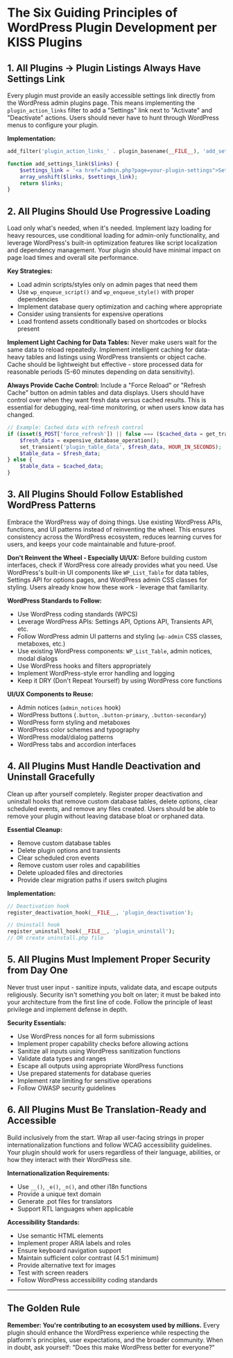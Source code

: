 # The Six Guiding Principles of WordPress Plugin Development per KISS Plugins

## 1. All Plugins → Plugin Listings Always Have Settings Link

Every plugin must provide an easily accessible settings link directly from the WordPress admin plugins page. This means implementing the `plugin_action_links` filter to add a "Settings" link next to "Activate" and "Deactivate" actions. Users should never have to hunt through WordPress menus to configure your plugin.

**Implementation:**
```php
add_filter('plugin_action_links_' . plugin_basename(__FILE__), 'add_settings_link');

function add_settings_link($links) {
    $settings_link = '<a href="admin.php?page=your-plugin-settings">Settings</a>';
    array_unshift($links, $settings_link);
    return $links;
}
```

## 2. All Plugins Should Use Progressive Loading

Load only what's needed, when it's needed. Implement lazy loading for heavy resources, use conditional loading for admin-only functionality, and leverage WordPress's built-in optimization features like script localization and dependency management. Your plugin should have minimal impact on page load times and overall site performance.

**Key Strategies:**
- Load admin scripts/styles only on admin pages that need them
- Use `wp_enqueue_script()` and `wp_enqueue_style()` with proper dependencies
- Implement database query optimization and caching where appropriate
- Consider using transients for expensive operations
- Load frontend assets conditionally based on shortcodes or blocks present

**Implement Light Caching for Data Tables:**
Never make users wait for the same data to reload repeatedly. Implement intelligent caching for data-heavy tables and listings using WordPress transients or object cache. Cache should be lightweight but effective - store processed data for reasonable periods (5-60 minutes depending on data sensitivity).

**Always Provide Cache Control:**
Include a "Force Reload" or "Refresh Cache" button on admin tables and data displays. Users should have control over when they want fresh data versus cached results. This is essential for debugging, real-time monitoring, or when users know data has changed.

```php
// Example: Cached data with refresh control
if (isset($_POST['force_refresh']) || false === ($cached_data = get_transient('plugin_table_data'))) {
    $fresh_data = expensive_database_operation();
    set_transient('plugin_table_data', $fresh_data, HOUR_IN_SECONDS);
    $table_data = $fresh_data;
} else {
    $table_data = $cached_data;
}
```

## 3. All Plugins Should Follow Established WordPress Patterns

Embrace the WordPress way of doing things. Use existing WordPress APIs, functions, and UI patterns instead of reinventing the wheel. This ensures consistency across the WordPress ecosystem, reduces learning curves for users, and keeps your code maintainable and future-proof.

**Don't Reinvent the Wheel - Especially UI/UX:**
Before building custom interfaces, check if WordPress core already provides what you need. Use WordPress's built-in UI components like `WP_List_Table` for data tables, Settings API for options pages, and WordPress admin CSS classes for styling. Users already know how these work - leverage that familiarity.

**WordPress Standards to Follow:**
- Use WordPress coding standards (WPCS)
- Leverage WordPress APIs: Settings API, Options API, Transients API, etc.
- Follow WordPress admin UI patterns and styling (`wp-admin` CSS classes, metaboxes, etc.)
- Use existing WordPress components: `WP_List_Table`, admin notices, modal dialogs
- Use WordPress hooks and filters appropriately
- Implement WordPress-style error handling and logging
- Keep it DRY (Don't Repeat Yourself) by using WordPress core functions

**UI/UX Components to Reuse:**
- Admin notices (`admin_notices` hook)
- WordPress buttons (`.button`, `.button-primary`, `.button-secondary`)
- WordPress form styling and metaboxes
- WordPress color schemes and typography
- WordPress modal/dialog patterns
- WordPress tabs and accordion interfaces

## 4. All Plugins Must Handle Deactivation and Uninstall Gracefully

Clean up after yourself completely. Register proper deactivation and uninstall hooks that remove custom database tables, delete options, clear scheduled events, and remove any files created. Users should be able to remove your plugin without leaving database bloat or orphaned data.

**Essential Cleanup:**
- Remove custom database tables
- Delete plugin options and transients
- Clear scheduled cron events
- Remove custom user roles and capabilities
- Delete uploaded files and directories
- Provide clear migration paths if users switch plugins

**Implementation:**
```php
// Deactivation hook
register_deactivation_hook(__FILE__, 'plugin_deactivation');

// Uninstall hook
register_uninstall_hook(__FILE__, 'plugin_uninstall');
// OR create uninstall.php file
```

## 5. All Plugins Must Implement Proper Security from Day One

Never trust user input - sanitize inputs, validate data, and escape outputs religiously. Security isn't something you bolt on later; it must be baked into your architecture from the first line of code. Follow the principle of least privilege and implement defense in depth.

**Security Essentials:**
- Use WordPress nonces for all form submissions
- Implement proper capability checks before allowing actions
- Sanitize all inputs using WordPress sanitization functions
- Validate data types and ranges
- Escape all outputs using appropriate WordPress functions
- Use prepared statements for database queries
- Implement rate limiting for sensitive operations
- Follow OWASP security guidelines

## 6. All Plugins Must Be Translation-Ready and Accessible

Build inclusively from the start. Wrap all user-facing strings in proper internationalization functions and follow WCAG accessibility guidelines. Your plugin should work for users regardless of their language, abilities, or how they interact with their WordPress site.

**Internationalization Requirements:**
- Use `__()`, `_e()`, `_n()`, and other i18n functions
- Provide a unique text domain
- Generate .pot files for translators
- Support RTL languages when applicable

**Accessibility Standards:**
- Use semantic HTML elements
- Implement proper ARIA labels and roles
- Ensure keyboard navigation support
- Maintain sufficient color contrast (4.5:1 minimum)
- Provide alternative text for images
- Test with screen readers
- Follow WordPress accessibility coding standards

---

## The Golden Rule

**Remember: You're contributing to an ecosystem used by millions.** Every plugin should enhance the WordPress experience while respecting the platform's principles, user expectations, and the broader community. When in doubt, ask yourself: "Does this make WordPress better for everyone?"
